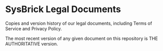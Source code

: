 # SysBrick Legal Documents

Copies and version history of our legal documents, including Terms of Service and Privacy Policy.

The most recent version of any given document on this repository is THE AUTHORITATIVE version.
